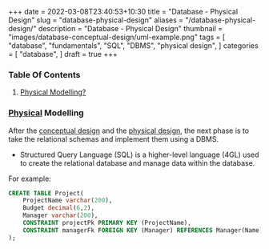 +++ 
date = 2022-03-08T23:40:53+10:30
title = "Database - Physical Design"
slug = "database-physical-design"
aliases = "/database-physical-design/"
description = "Database - Physical Design"
thumbnail = "images/database-conceptual-design/uml-example.png"
tags = [
    "database",
    "fundamentals",
    "SQL",
    "DBMS",
    "physical design",
]
categories = [
    "database",
]
draft = true
+++

### Table Of Contents

1. [Physical Modelling?](#physical-modelling)

### [Physical](https://www.oxfordlearnersdictionaries.com/definition/english/physical_1?q=physical) Modelling

After the [conceptual
design](https://tanducmai.com/posts/database-conceptual-design) and the
[physical design](https://tanducmai.com/posts/database-physical-design), the
next phase is to take the relational schemas and implement them using a DBMS.
- Structured Query Language (SQL) is a higher-level language (4GL) used to
  create the relational database and manage data within the database.

For example:

```sql
CREATE TABLE Project(
    ProjectName varchar(200),
    Budget decimal(6,2),
    Manager varchar(200),
    CONSTRAINT projectPk PRIMARY KEY (ProjectName),
    CONSTRAINT managerFk FOREIGN KEY (Manager) REFERENCES Manager(Name)
);
```
